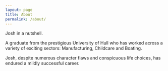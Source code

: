 ```yaml
---
layout: page
title: About
permalink: /about/
---
```


Josh in a nutshell.

A graduate from the prestigious University of Hull who has worked across a variety of exciting sectors: Manufacturing, Childcare and Boating. 

Josh, despite numerous character flaws and conspicuous life choices, has endured a mildly successful career.
